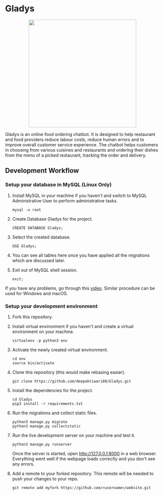 # Gladys

<p align="center">
  <img src="https://github.com/deepaktiwari88/Gladys/blob/master/about/static/about/hello.png" width="350"/>
</p>
Gladys is an online food ordering chatbot. It is designed to help restaurant and food providers reduce labour costs, reduce human errors and to improve overall customer service experience. The chatbot helps customers in choosing from various cuisines and restaurants and ordering their dishes from the menu of a picked restaurant, tracking the order and delivery. 

## Development Workflow

### Setup your database in MySQL (Linux Only)
1. Install MySQL in your machine if you haven't and switch to MySQL Administrative User to perform administrative tasks.
    ```
    mysql -u root
    ```
    
2. Create Database Gladys for the project.
    ```
    CREATE DATABASE Gladys;
    ```
    
3. Select the created database.
    ```
    USE Gladys;
    ```
    
4. You can see all tables here once you have applied all the migrations which are discussed later.

5. Exit out of MySQL shell session.
    ```
    exit;
    ```
    
If you have any problems, go through this [video](https://www.youtube.com/watch?v=s16p32pndK0). Similar procedure can be used for Windows and macOS.


### Setup your development environment
1. Fork this repository.

2. Install virtual environment if you haven't and create a virtual environment on your machine.
    ```
    virtualenv -p python3 env
    ```
    
3. Activate the newly created virtual environment.
    ```
    cd env
    source bin/activate
    ```

4. Clone this repository (this would make rebasing easier).
    ```
    git clone https://github.com/deepaktiwari88/Gladys.git
    ```

5. Install the dependencies for the project.
    ```
    cd Gladys
    pip3 install -r requirements.txt
    ```
    
6. Run the migrations and collect static files.
    ```
    python3 manage.py migrate
    python3 manage.py collectstatic
    ```

8. Run the live development server on your machine and test it.
    ```
    python3 manage.py runserver
    ```
    Once the server is started, open http://127.0.0.1:8000 in a web browser.
    Everything went well if the webpage loads correctly and you don't see any errors.

9. Add a remote to your forked repository. This remote will be needed to push your changes to your repo.
    ```
    git remote add myfork https://github.com/<username>/website.git
    ```
